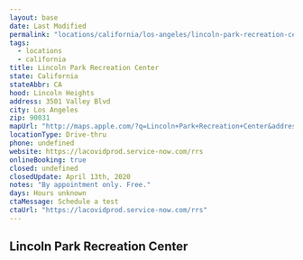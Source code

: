```yaml
---
layout: base
date: Last Modified
permalink: "locations/california/los-angeles/lincoln-park-recreation-center/"
tags:
  - locations
  - california
title: Lincoln Park Recreation Center
state: California
stateAbbr: CA
hood: Lincoln Heights
address: 3501 Valley Blvd
city: Los Angeles
zip: 90031
mapUrl: "http://maps.apple.com/?q=Lincoln+Park+Recreation+Center&address=3501+Valley+Blvd,Los+Angeles,California,90031"
locationType: Drive-thru
phone: undefined
website: https://lacovidprod.service-now.com/rrs
onlineBooking: true
closed: undefined
closedUpdate: April 13th, 2020
notes: "By appointment only. Free."
days: Hours unknown
ctaMessage: Schedule a test
ctaUrl: "https://lacovidprod.service-now.com/rrs"
---
```

## Lincoln Park Recreation Center
